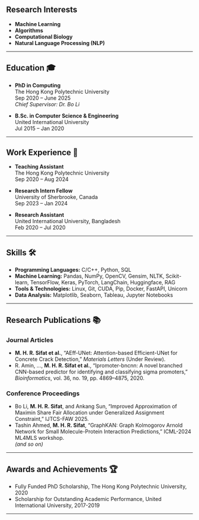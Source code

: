 ## Research Interests
- **Machine Learning**
- **Algorithms**
- **Computational Biology**
- **Natural Language Processing (NLP)**

---

## Education 🎓
- **PhD in Computing**  
  The Hong Kong Polytechnic University  
  Sep 2020 – June 2025  
  *Chief Supervisor: Dr. Bo Li*

- **B.Sc. in Computer Science & Engineering**  
  United International University  
  Jul 2015 – Jan 2020

---

## Work Experience 💼
- **Teaching Assistant**  
  The Hong Kong Polytechnic University  
  Sep 2020 – Aug 2024

- **Research Intern Fellow**  
  University of Sherbrooke, Canada  
  Sep 2023 – Jan 2024

- **Research Assistant**  
  United International University, Bangladesh  
  Feb 2020 – Jul 2020

---

## Skills 🛠️
- **Programming Languages:** C/C++, Python, SQL  
- **Machine Learning:** Pandas, NumPy, OpenCV, Gensim, NLTK, Scikit-learn, TensorFlow, Keras, PyTorch, LangChain, Huggingface, RAG  
- **Tools & Technologies:** Linux, Git, CUDA, Pip, Docker, FastAPI, Unicorn  
- **Data Analysis:** Matplotlib, Seaborn, Tableau, Jupyter Notebooks

---

## Research Publications 📚
### Journal Articles
- **M. H. R. Sifat et al.**, “AEff-UNet: Attention-based Efficient-UNet for Concrete Crack Detection,” *Materials Letters* (Under Review).  
- R. Amin, ..., **M. H. R. Sifat et al.**, “Ipromoter-bncnn: A novel branched CNN-based predictor for identifying and classifying sigma promoters,” *Bioinformatics*, vol. 36, no. 19, pp. 4869–4875, 2020.

### Conference Proceedings
- Bo Li, **M. H. R. Sifat**, and Ankang Sun, “Improved Approximation of Maximin Share Fair Allocation under Generalized Assignment Constraint,” IJTCS-FAW 2025.  
- Tashin Ahmed, **M. H. R. Sifat**, “GraphKAN: Graph Kolmogorov Arnold Network for Small Molecule-Protein Interaction Predictions,” ICML-2024 ML4MLS workshop.  
*(and so on)*

---

## Awards and Achievements 🏆
- Fully Funded PhD Scholarship, The Hong Kong Polytechnic University, 2020  
- Scholarship for Outstanding Academic Performance, United International University, 2017-2019

---

<!-- ## Projects -->
 
